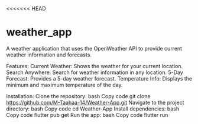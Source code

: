 <<<<<<< HEAD
# weather_app

A weather application that uses the OpenWeather API to provide current weather information and forecasts.

Features:
Current Weather: Shows the weather for your current location.
Search Anywhere: Search for weather information in any location.
5-Day Forecast: Provides a 5-day weather forecast.
Temperature Info: Displays the minimum and maximum temperature of the day.

Installation:
Clone the repository:
bash
Copy code
git clone https://github.com/M-Taahaa-14/Weather-App.git
Navigate to the project directory:
bash
Copy code
cd Weather-App
Install dependencies:
bash
Copy code
flutter pub get
Run the app:
bash
Copy code
flutter run
